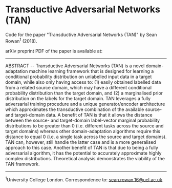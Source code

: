 # Transductive Adversarial Networks (TAN)
Code for the paper "Transductive Adversarial Networks (TAN)" by Sean Rowan<sup>1</sup> (2018).

arXiv preprint PDF of the paper is available at: 

---

ABSTRACT -- Transductive Adversarial Networks (TAN) is a novel domain-adaptation machine learning framework that is designed for learning a conditional probability distribution on unlabelled input data in a target domain, while also only having access to: (1) easily obtained labelled data from a related source domain, which may have a different conditional probability distribution than the target domain, and (2) a marginalised prior distribution on the labels for the target domain. TAN leverages a fully adversarial training procedure and a unique generator/encoder architecture which approximates the transductive combination of the available source- and target-domain data. A benefit of TAN is that it allows the distance between the source- and target-domain label-vector marginal probability distributions to be greater than 0 (i.e. different tasks across the source and target domains) whereas other domain-adaptation algorithms require this distance to equal 0 (i.e. a single task across the source and target domains). TAN can, however, still handle the latter case and is a more generalised approach to this case. Another benefit of TAN is that due to being a fully adversarial algorithm, it has the potential to accurately approximate highly complex distributions. Theoretical analysis demonstrates the viability of the TAN framework.

---

<sup>1</sup>University College London. Correspondence to: <sean.rowan.16@ucl.ac.uk>.